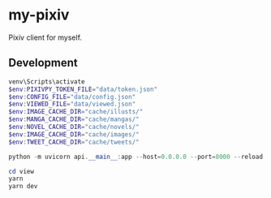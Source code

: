 # my-pixiv

Pixiv client for myself.

## Development

```powershell
venv\Scripts\activate
$env:PIXIVPY_TOKEN_FILE="data/token.json"
$env:CONFIG_FILE="data/config.json"
$env:VIEWED_FILE="data/viewed.json"
$env:IMAGE_CACHE_DIR="cache/illusts/"
$env:MANGA_CACHE_DIR="cache/mangas/"
$env:NOVEL_CACHE_DIR="cache/novels/"
$env:IMAGE_CACHE_DIR="cache/images/"
$env:TWEET_CACHE_DIR="cache/tweets/"

python -m uvicorn api.__main__:app --host=0.0.0.0 --port=8000 --reload
```

```powershell
cd view
yarn
yarn dev
```
